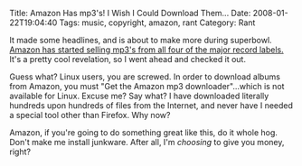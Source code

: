 Title: Amazon Has mp3's! I Wish I Could Download Them...
Date: 2008-01-22T19:04:40
Tags: music, copyright, amazon, rant
Category: Rant


It made some headlines, and is about to make more during superbowl. 
<a href="http://www.news.com/8301-10784_3-9848258-7.html?tag=newsmap" target="_blank">Amazon 
has started selling mp3's from all four of the major record labels.</a> It's a 
pretty cool revelation, so I went ahead and checked it out.

Guess what? Linux users, you are screwed. In order to download albums from 
Amazon, you must "Get the Amazon mp3 downloader"...which is not available for 
Linux. Excuse me? Say what? I have downloaded literally hundreds upon hundreds 
of files from the Internet, and never have I needed a special tool other than 
Firefox. Why now? 

Amazon, if you're going to do something great like this, do it whole hog. 
Don't make me install junkware. After all, I'm <i>choosing</i> to give you 
money, right? 
